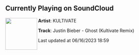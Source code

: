 ## Currently Playing on SoundCloud

[<img align="left" width="100" src="https://i1.sndcdn.com/artworks-VoKlPeDaTjrD6Wnb-cghkRg-t500x500.jpg">](https://soundcloud.com/iamkultivate/justin-bieber-ghostkultivate-remix)

**Artist**: KULTIVATE 

**Track**: Justin Bieber - Ghost (Kultivate Remix)

Last updated at 06/16/2023 18:59
